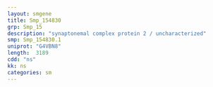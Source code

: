 ```yaml
---
layout: smgene
title: Smp_154830
grp: Smp_15
description: "synaptonemal complex protein 2 / uncharacterized"
smp: Smp_154830.1
uniprot: "G4VBN8"
length:  3189
cdd: "ns"
kk: ns
categories: sm
---
```

